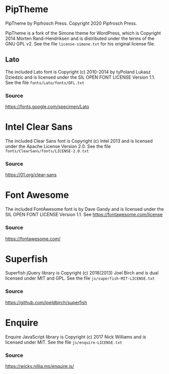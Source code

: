 PipTheme
========

PipTheme by Pipfrosch Press. Copyright 2020 Pipfrosch Press.

PipTheme is a fork of the Simone theme for WordPress, which is
Copyright 2014 Morten Rand-Hendriksen and is distributed under the terms of the
GNU GPL v2. See the file `license-simone.txt` for his original license file.


Lato
----

The included Lato font is Copyright (c) 2010-2014 by tyPoland Lukasz Dziedzic
and is licensed under the SIL OPEN FONT LICENSE Version 1.1. See the file
`fonts/Lato/fonts/OFL.txt`

### Source
https://fonts.google.com/specimen/Lato


Intel Clear Sans
================

The included Clear Sans font is Copyright (c) Intel 2013 and is licensed under
the Apache License Version 2.0. See the file
`fonts/ClearSans/fonts/LICENSE-2.0.txt`

### Source
https://01.org/clear-sans


Font Awesome
============

The included FontAwesome font is by Dave Gandy and is licensed under the SIL
OPEN FONT LICENSE Version 1.1. See https://fontawesome.com/license

### Source
https://fontawesome.com/


Superfish
=========

Superfish jQuery library is Copyright (c) 2018(2013) Joel Birch and is dual
licensed under MIT and GPL. See the file `js/superfish-MIT-LICENSE.txt`

### Source
https://github.com/joeldbirch/superfish


Enquire
=======

Enquire JavaScript library is Copyright (c) 2017 Nick Williams and is licensed
under MIT. See the file `js/enquire-LICENSE.txt`

### Source
https://wicky.nillia.ms/enquire.js/